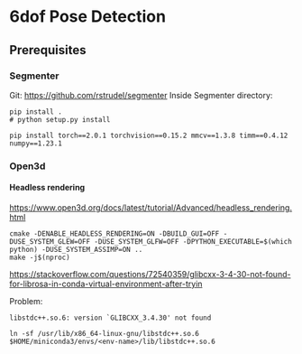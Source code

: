 # 6dof Pose Detection
## Prerequisites
### Segmenter
Git: https://github.com/rstrudel/segmenter
Inside Segmenter directory:
```
pip install .
# python setup.py install
```
```
pip install torch==2.0.1 torchvision==0.15.2 mmcv==1.3.8 timm==0.4.12 numpy==1.23.1
```

### Open3d
#### Headless rendering
https://www.open3d.org/docs/latest/tutorial/Advanced/headless_rendering.html

```
cmake -DENABLE_HEADLESS_RENDERING=ON -DBUILD_GUI=OFF -DUSE_SYSTEM_GLEW=OFF -DUSE_SYSTEM_GLFW=OFF -DPYTHON_EXECUTABLE=$(which python) -DUSE_SYSTEM_ASSIMP=ON ..
make -j$(nproc)
```
https://stackoverflow.com/questions/72540359/glibcxx-3-4-30-not-found-for-librosa-in-conda-virtual-environment-after-tryin

Problem:
```
libstdc++.so.6: version `GLIBCXX_3.4.30' not found
```
```
ln -sf /usr/lib/x86_64-linux-gnu/libstdc++.so.6 $HOME/miniconda3/envs/<env-name>/lib/libstdc++.so.6
```


